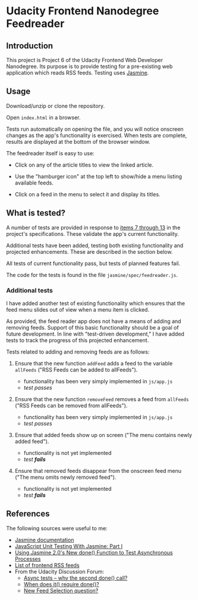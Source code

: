 # Udacity Frontend Nanodegree Feedreader

## Introduction

This project is Project 6 of the Udacity Frontend Web Developer Nanodegree.  Its purpose is to provide testing for a pre-existing web application which reads RSS feeds.  Testing uses [Jasmine](http://jasmine.github.io/).

## Usage

Download/unzip or clone the repository.

Open `index.html` in a browser.

Tests run automatically on opening the file, and you will notice onscreen changes as the app's functionality is exercised.  When tests are complete, results are displayed at the bottom of the browser window.

The feedreader itself is easy to use:

* Click on any of the article titles to view the linked article.

* Use the "hamburger icon" at the top left to show/hide a menu listing available feeds.

* Click on a feed in the menu to select it and display its titles.

## What is tested?

A number of tests are provided in response to [items 7 through 13](https://github.com/udacity/frontend-nanodegree-feedreader#how-will-i-complete-this-project) in the project's specifications.  These validate the app's current functionality.

Additional tests have been added, testing both existing functionality and projected enhancements.  These are described in the section below.

All tests of current functionality pass, but tests of planned features fail.

The code for the tests is found in the file `jasmine/spec/feedreader.js`.

### Additional tests

I have added another test of existing functionality which ensures that the feed menu slides out of view when a menu item is clicked.

As provided, the feed reader app does not have a means of adding and removing feeds.  Support of this basic functionality should be a goal of future development.  In line with "test-driven development," I have added tests to track the progress of this projected enhancement.

Tests related to adding and removing feeds are as follows:

1. Ensure that the new function `addFeed` adds a feed to the variable `allFeeds` ("RSS Feeds can be added to allFeeds").
    + functionality has been very simply implemented in `js/app.js`
    + _test passes_

2. Ensure that the new function `removeFeed` removes a feed from `allFeeds` ("RSS Feeds can be removed from allFeeds").
    + functionality has been very simply implemented in `js/app.js`
    + _test passes_

3. Ensure that added feeds show up on screen ("The menu contains newly added feed").
    + functionality is not yet implemented
    + _test **fails**_

4. Ensure that removed feeds disappear from the onscreen feed menu ("The menu omits newly removed feed").
    + functionality is not yet implemented
    + _test **fails**_

## References

The following sources were useful to me:

* [Jasmine documentation](http://jasmine.github.io/2.1/introduction.html)
* [JavaScript Unit Testing With Jasmine: Part I](http://www.joezimjs.com/javascript/javascript-unit-testing-with-jasmine-part-1/)
* [Using Jasmine 2.0's New done() Function to Test Asynchronous Processes](http://www.htmlgoodies.com/beyond/javascript/stips/using-jasmine-2.0s-new-done-function-to-test-asynchronous-processes.html)
* [List of frontend RSS feeds](https://github.com/impressivewebs/frontend-feeds)
* From the Udacity Discussion Forum:
    + [Async tests – why the second done() call?](https://discussions.udacity.com/t/async-tests-why-the-second-done-call/40751)
    + [When does it() require done()?](https://discussions.udacity.com/t/when-does-it-require-done/38785)
    + [New Feed Selection question?](https://discussions.udacity.com/t/new-feed-selection-question/16274)
